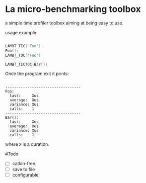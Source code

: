 # La micro-benchmarking toolbox
a simple time profiler toolbox aiming at being easy to use.

usage example:

```cpp

LAMBT_TIC("Foo")
Foo();
LAMBT_TOC("Foo")

LAMBT_TICTOC(Bar())

```

Once the program exit it prints:

```terminal

----------------------------------
Foo:
  last:     Xus
  average:  Xus
  variance: Xus
  calls:    1
----------------------------------
Bar():
  last:     Xus
  average:  Xus
  variance: Xus
  calls:    1

```

where `X` is a duration.

#Todo

-   [ ] catkin-free
-   [ ] save to file
-   [ ] configurable

